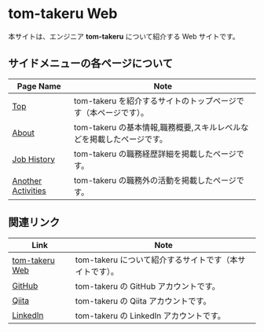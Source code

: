# tom-takeru Web

本サイトは、エンジニア **tom-takeru** について紹介する Web サイトです。

## サイドメニューの各ページについて

| Page Name                                           | Note                                                                  |
| --------------------------------------------------- | --------------------------------------------------------------------- |
| <a href='/top'>Top</a>                              | tom-takeru を紹介するサイトのトップページです（本ページです）。       |
| <a href='/about'>About</a>                          | tom-takeru の基本情報,職務概要,スキルレベルなどを掲載したページです。 |
| <a href='/jobHistory'>Job History</a>               | tom-takeru の職務経歴詳細を掲載したページです。                       |
| <a href='/anotherActivities'>Another Activities</a> | tom-takeru の職務外の活動を掲載したページです。                       |

## 関連リンク

| Link                                                | Note                                                    |
| --------------------------------------------------- | ------------------------------------------------------- |
| <a href='/top'>tom-takeru Web</a>                   | tom-takeru について紹介するサイトです（本サイトです）。 |
| [GitHub](https://github.com/tom-takeru)             | tom-takeru の GitHub アカウントです。                   |
| [Qiita](https://qiita.com/tom-takeru)               | tom-takeru の Qiita アカウントです。                    |
| [LinkedIn](https://www.linkedin.com/in/tom-takeru/) | tom-takeru の LinkedIn アカウントです。                 |
